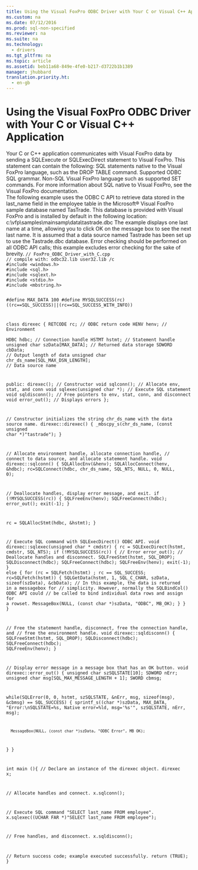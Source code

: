 ```yaml
---
title: Using the Visual FoxPro ODBC Driver with Your C or Visual C++ Application
ms.custom: na
ms.date: 07/12/2016
ms.prod: sql-non-specified
ms.reviewer: na
ms.suite: na
ms.technology: 
  - drivers
ms.tgt_pltfrm: na
ms.topic: article
ms.assetid: beb11a68-849e-4fe0-b217-d3722b1b1389
manager: jhubbard
translation.priority.ht: 
  - en-gb
---
```

# Using the Visual FoxPro ODBC Driver with Your C or Visual C++ Application
<?xml version="1.0" encoding="utf-8"?>
<developerConceptualDocument xmlns="http://ddue.schemas.microsoft.com/authoring/2003/5" xmlns:xlink="http://www.w3.org/1999/xlink" xmlns:xsi="http://www.w3.org/2001/XMLSchema-instance" xsi:schemaLocation="http://ddue.schemas.microsoft.com/authoring/2003/5 http://dduestorage.blob.core.windows.net/ddueschema/developer.xsd">
  <introduction>
    <para>Your C or C++ application communicates with Visual FoxPro data by sending a <legacyLink xlink:href="cce0c25f-fa85-4cf5-bfee-4b7a9401f585">SQLExecute</legacyLink> or <legacyLink xlink:href="5004060f-8510-4018-87a4-d41789e69d3e">SQLExecDirect</legacyLink> statement to Visual FoxPro. This statement can contain the following:  </para>
    <list class="bullet">
      <listItem>
        <para>SQL statements native to the Visual FoxPro language, such as the <legacyLink xlink:href="bc50459b-8861-4889-84a9-129ae9065aa8">DROP TABLE</legacyLink> command.</para>
      </listItem>
      <listItem>
        <para>
          <legacyLink xlink:href="f41a38c2-e22e-4c65-a32e-9a6777435160">Supported ODBC SQL grammar</legacyLink>.</para>
      </listItem>
      <listItem>
        <para>Non-SQL Visual FoxPro language such as <legacyLink xlink:href="43a821fb-97fd-4316-aafe-4ef2de783188">supported SET commands</legacyLink>.</para>
      </listItem>
    </list>
    <para>For more information about SQL native to Visual FoxPro, see the Visual FoxPro documentation.</para>
  </introduction>
  <section>
    <title>Example: Using the Visual FoxPro ODBC Driver with Your C or C++ Application</title>
    <content>
      <para>The following example uses the ODBC C API to retrieve data stored in the last_name field in the employee table in the Microsoft® Visual FoxPro sample database named TasTrade. This database is provided with Visual FoxPro and is installed by default in the following location:</para>
      <para>
        <codeInline>c:\vfp\samples\mainsamp\data\tastrade.dbc</codeInline>
      </para>
      <para>The example displays one last name at a time, allowing you to click OK on the message box to see the next last name. It is assumed that a data source named Tastrade has been set up to use the Tastrade.dbc database.</para>
      <alert class="note">
        <para>Error checking should be performed on all ODBC API calls; this example excludes error checking for the sake of brevity.</para>
      </alert>
      <code>// FoxPro_ODBC_Driver_with_C.cpp
// compile with: odbc32.lib user32.lib /c
#include &lt;windows.h&gt;
#include &lt;sql.h&gt;
#include &lt;sqlext.h&gt;
#include &lt;stdio.h&gt;
#include &lt;mbstring.h&gt;

#define MAX_DATA 100
#define MYSQLSUCCESS(rc) ((rc==SQL_SUCCESS)||(rc==SQL_SUCCESS_WITH_INFO))

class direxec {
   RETCODE rc;        // ODBC return code
   HENV henv;         // Environment   
   HDBC hdbc;         // Connection handle
   HSTMT hstmt;       // Statement handle
   unsigned char szData[MAX_DATA];   // Returned data storage
   SDWORD cbData;     // Output length of data
   unsigned char chr_ds_name[SQL_MAX_DSN_LENGTH];   // Data source name

public:
   direxec();           // Constructor
   void sqlconn();      // Allocate env, stat, and conn
   void sqlexec(unsigned char *);   // Execute SQL statement
   void sqldisconn();   // Free pointers to env, stat, conn, and disconnect
   void error_out();    // Displays errors
};

// Constructor initializes the string chr_ds_name with the data source name.
direxec::direxec() {
   _mbscpy_s(chr_ds_name, (const unsigned char *)"tastrade");
}

// Allocate environment handle, allocate connection handle,
// connect to data source, and allocate statement handle.
void direxec::sqlconn() {
   SQLAllocEnv(&amp;henv);
   SQLAllocConnect(henv, &amp;hdbc);
   rc=SQLConnect(hdbc, chr_ds_name, SQL_NTS, NULL, 0, NULL, 0);

   // Deallocate handles, display error message, and exit.
   if (!MYSQLSUCCESS(rc)) {
      SQLFreeEnv(henv);
      SQLFreeConnect(hdbc);
      error_out();
      exit(-1);
   }

   rc = SQLAllocStmt(hdbc, &amp;hstmt);
}

// Execute SQL command with SQLExecDirect() ODBC API.
void direxec::sqlexec(unsigned char * cmdstr) {
   rc = SQLExecDirect(hstmt, cmdstr, SQL_NTS);
   if (!MYSQLSUCCESS(rc)) {   // Error
      error_out();
      // Deallocate handles and disconnect.
      SQLFreeStmt(hstmt, SQL_DROP);
      SQLDisconnect(hdbc);
      SQLFreeConnect(hdbc);
      SQLFreeEnv(henv);
      exit(-1);
   }
   else {
      for (rc = SQLFetch(hstmt) ; rc == SQL_SUCCESS; rc=SQLFetch(hstmt)) {
         SQLGetData(hstmt, 1, SQL_C_CHAR, szData, sizeof(szData), &amp;cbData);
         // In this example, the data is returned in a messagebox for
         // simplicity. However, normally the SQLBindCol() ODBC API could
         // be called to bind individual data rows and assign for a rowset.
         MessageBox(NULL, (const char *)szData, "ODBC", MB_OK);
      }
   }
}

// Free the statement handle, disconnect, free the connection handle, and
// free the environment handle.
void direxec::sqldisconn() {
   SQLFreeStmt(hstmt, SQL_DROP);
   SQLDisconnect(hdbc);
   SQLFreeConnect(hdbc);
   SQLFreeEnv(henv);
}

// Display error message in a message box that has an OK button.
void direxec::error_out() {
   unsigned char szSQLSTATE[10];
   SDWORD nErr;
   unsigned char msg[SQL_MAX_MESSAGE_LENGTH + 1];
   SWORD cbmsg;

   while(SQLError(0, 0, hstmt, szSQLSTATE, &amp;nErr, msg, sizeof(msg), &amp;cbmsg) == SQL_SUCCESS) {
      sprintf_s((char *)szData, MAX_DATA, "Error:\nSQLSTATE=%s, Native error=%ld, msg='%s'", 
         szSQLSTATE, nErr, msg);

      MessageBox(NULL, (const char *)szData, "ODBC Error", MB_OK);
   }
}

int main (){
   // Declare an instance of the direxec object.
   direxec x;

   // Allocate handles and connect.
   x.sqlconn();

   // Execute SQL command "SELECT last_name FROM employee".
   x.sqlexec((UCHAR FAR *)"SELECT last_name FROM employee");

   // Free handles, and disconnect.
   x.sqldisconn();

   // Return success code; example executed successfully.
   return (TRUE);
}</code>
    </content>
  </section>
  <relatedTopics />
</developerConceptualDocument>